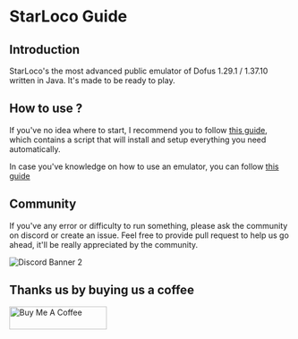# StarLoco Guide

## Introduction

StarLoco's the most advanced public emulator of Dofus 1.29.1 / 1.37.10 written in Java. It's made to be ready to play.

## How to use ?

If you've no idea where to start, I recommend you to follow [this guide](docs/quickstart.md), which contains a script that will install and setup everything you need automatically.

In case you've knowledge on how to use an emulator, you can follow [this guide](docs/step-by-step.md)

## Community

If you've any error or difficulty to run something, please ask the community on discord or create an issue.
Feel free to provide pull request to help us go ahead, it'll be really appreciated by the community.

![Discord Banner 2](https://discordapp.com/api/guilds/856945561421086730/widget.png?style=banner2)

## Thanks us by buying us a coffee

<a href="https://www.buymeacoffee.com/starloco" target="_blank"><img src="https://cdn.buymeacoffee.com/buttons/default-orange.png" alt="Buy Me A Coffee" height="41" width="174"></a>
